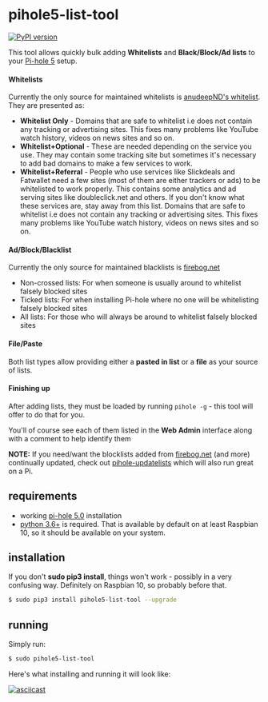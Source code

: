 # pihole5-list-tool
[![PyPI version](https://badge.fury.io/py/pihole5-list-tool.svg)](https://badge.fury.io/py/pihole5-list-tool)

This tool allows quickly bulk adding __Whitelists__ and __Black/Block/Ad lists__ to your [Pi-hole 5](https://pi-hole.net/) setup.


#### Whitelists

Currently the only source for maintained whitelists is [anudeepND's whitelist](https://github.com/anudeepND/whitelist). They are presented as:
- __Whitelist Only__ - Domains that are safe to whitelist i.e does not contain any tracking or
        advertising sites. This fixes many problems like YouTube watch history,
        videos on news sites and so on.
- __Whitelist+Optional__ - These are needed depending on the service you use. They may contain some
        tracking site but sometimes it's necessary to add bad domains to make a
        few services to work.
- __Whitelist+Referral__ - People who use services like Slickdeals and Fatwallet need a few sites
        (most of them are either trackers or ads) to be whitelisted to work
        properly. This contains some analytics and ad serving sites like
        doubleclick.net and others. If you don't know what these services are,
        stay away from this list. Domains that are safe to whitelist i.e does
        not contain any tracking or advertising sites. This fixes many problems
        like YouTube watch history, videos on news sites and so on.

#### Ad/Block/Blacklist
Currently the only source for maintained blacklists is [firebog.net](https://firebog.net/)
- Non-crossed lists: For when someone is usually around to whitelist falsely blocked sites
- Ticked lists: For when installing Pi-hole where no one will be whitelisting falsely blocked sites
- All lists: For those who will always be around to whitelist falsely blocked sites

#### File/Paste 
Both list types allow providing either a __pasted in list__ or a __file__ as your source of lists.

#### Finishing up
After adding lists, they must be loaded by running `pihole -g` - this tool will offer to do that for you.

You'll of course see each of them listed in the **Web Admin** interface along with a comment to help identify them

<b>NOTE:</b> If you need/want the blocklists added from [firebog.net](https://firebog.net/) (and more) continually updated, check out [pihole-updatelists](https://github.com/jacklul/pihole-updatelists) which 
will also run great on a Pi.



## requirements
- working [pi-hole 5.0](https://pi-hole.net) installation
- [python 3.6+](https://python.org/) is required. That is available by default on at least Raspbian 10, so it should be available on your system.


## installation
If you don't **sudo pip3 install**, things won't work - possibly in a very confusing way. Definitely on Raspbian 10, so probably before that.

```bash
$ sudo pip3 install pihole5-list-tool --upgrade
```

## running
Simply run:
```bash
$ sudo pihole5-list-tool
```

Here's what installing and running it will look like:

[![asciicast](https://asciinema.org/a/331296.svg)](https://asciinema.org/a/331296)